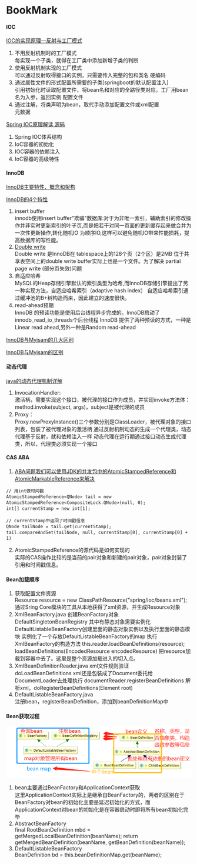 # BookMark
#### IOC
[IOC的实现原理—反射与工厂模式](https://blog.csdn.net/fuzhongmin05/article/details/61614873)

1. 不用反射机制时的工厂模式<br>
     每实现一个子类，就得在工厂类中添加新增子类的判断
2. 使用反射机制实现的工厂模式<br>
     可以通过反射取得接口的实例，只需要传入完整的包和类名
     硬编码
3. 通过属性文件的形式配置所需要的子类[springboot的默认配置注入]<br>
     引用初始化时读取配置文件，将bean名和对应的全路径类对应。工厂用bean名为入参，返回实例
     配置文件
4. 通过注解，将类声明为bean，取代手动添加配置文件或xml配置<br>
     元数据

[Spring IOC原理解读 源码](https://blog.csdn.net/he90227/article/details/51536348)
1. Spring IOC体系结构<br>
2. IoC容器的初始化<br>
3. IOC容器的依赖注入<br>
4. IoC容器的高级特性<br>

#### InnoDB
[InnoDB主要特性、概念和架构](https://blog.csdn.net/qq_28674045/article/details/51721575)

[InnoDB的4个特性](http://www.mamicode.com/info-detail-2264842.html)
1. insert buffer<br>
     innodb使用insert buffer"欺骗"数据库:对于为非唯一索引，辅助索引的修改操作并非实时更新索引的叶子页,而是把若干对同一页面的更新缓存起来做合并为一次性更新操作,转化随机IO 为顺序IO,这样可以避免随机IO带来性能损耗，提高数据库的写性能。
2. [Double write](https://blog.csdn.net/jc_benben/article/details/78967380) <br>
     Double write 是InnoDB在 tablespace上的128个页（2个区）是2MB
     位于共享表空间上的double write buffer实际上也是一个文件。为了解决 partial page write (部分页失效)问题
3. 自适应哈希<br>
     MySQL的Heap存储引擎默认的索引类型为哈希,而InnoDB存储引擎提出了另一种实现方法，自适应哈希索引（adaptive hash index）
     自适应哈希索引通过缓冲池的B+树构造而来，因此建立的速度很快。
4. read-ahead预期<br>
     InnoDB 的预读功能是使用后台线程异步完成的。InnoDB启动了innodb_read_io_threads个后台线程
     InnoDB 提供了两种预读的方式，一种是 Linear read ahead,另外一种是Random read-ahead

[InnoDB与Myisam的几大区别](https://blog.csdn.net/lc0817/article/details/52757194)

[InnoDB与Myisam的区别](https://blog.csdn.net/xifeijian/article/details/20316775)

#### 动态代理
[java的动态代理机制详解](https://www.cnblogs.com/xiaoluo501395377/p/3383130.html)
1. InvocationHandler:<br>
     激活柄，需要实现这个接口，被代理的接口作为成员，并实现invoke方法体：method.invoke(subject, args)，subject是被代理的成员
2. Proxy：<br>
     Proxy.newProxyInstance()三个参数分别是ClassLoader，被代理对象的接口列表，包装了被代理对象的激活柄
     通过反射机制动态的生成一个代理类，动态代理基于反射，就和依赖注入一样
     动态代理在运行期通过接口动态生成代理类，所以，代理类必须实现一个接口

#### CAS ABA
1. [ABA问题我们可以使用JDK的并发包中的AtomicStampedReference和 AtomicMarkableReference来解决](https://www.cnblogs.com/exceptioneye/p/5373498.html)<br>
```
// 用int做时间戳
AtomicStampedReference<QNode> tail = new AtomicStampedReference<CompositeLock.QNode>(null, 0);
int[] currentStamp = new int[1];

// currentStamp中返回了时间戳信息
QNode tailNode = tail.get(currentStamp);
tail.compareAndSet(tailNode, null, currentStamp[0], currentStamp[0] + 1)
```
2. AtomicStampedReference的源代码是如何实现的<br>
     实际的CAS操作比较的是当前的pair对象和新建的pair对象，pair对象封装了引用和时间戳信息。

#### Bean加载顺序
1. 获取配置文件资源<br>
     Resource resource = new ClassPathResource("spring/ioc/beans.xml"); 
     通过Sring Core模块的工具从本地获得了xml资源，并生成Resource对象
2. XmlBeanFactory.java 创建BeanFactory对象<br>
     DefaultSingletonBeanRegistry 其中有静态对象需要实例化
     DefaultListableBeanFactory创建里面的静态对象实例以及执行里面的静态模块
     实例化了一个存放DefaultListableBeanFactory的map
     执行XmlBeanFactory的构造方法
     this.reader.loadBeanDefinitions(resource); 
     loadBeanDefinitions(EncodedResource encodedResource) 
     把resource加载到容器中去了。这里是整个资源加载进入的切入点。
3. XmlBeanDefinitionReader.java xml文件规则验证<br>
     doLoadBeanDefinitions
     xml还是包装成了Document委托给DocumentLoader去处理执行
     documentReader.registerBeanDefinitions
     解析xml，doRegisterBeanDefinitions(Element root)
4. DefaultListableBeanFactory.java<br>
     注册bean，registerBeanDefinition，添加到beanDefinitionMap中
#### Bean获取过程
![bean](https://github.com/aryout/BookMark/blob/master/img/bean.png)
1. bean主要通过BeanFactory和ApplicationContext获取<br>
     这里ApplicationContext实际上是继承自BeanFactory的，两者的区别在于BeanFactory对bean的初始化主要是延迟初始化的方式，而ApplicationContext对bean的初始化是在容器启动时即将所有bean初始化完毕
2. AbstractBeanFactory<br>
     final RootBeanDefinition mbd = getMergedLocalBeanDefinition(beanName);
     return getMergedBeanDefinition(beanName, getBeanDefinition(beanName));
3. DefaultListableBeanFactory<br>
     BeanDefinition bd = this.beanDefinitionMap.get(beanName);
